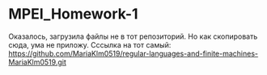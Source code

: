 # MPEI_Homework-1
Оказалось, загрузила файлы не в тот репозиторий. Но как скопировать сюда, ума не приложу.
Сссылка на тот самый: https://github.com/MariaKlm0519/regular-languages-and-finite-machines-MariaKlm0519.git
